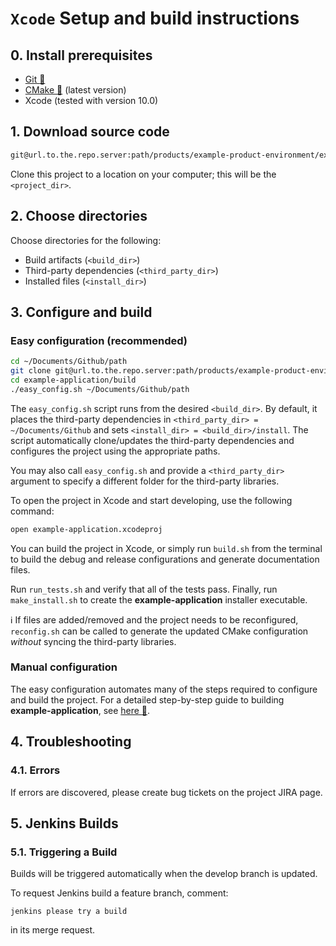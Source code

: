 # `Xcode` Setup and build instructions
  
  
## 0. Install prerequisites
* [Git :link:](https://git-scm.com)
* [CMake :link:](https://cmake.org) (latest version)
* Xcode (tested with version 10.0)


## 1. Download source code  
```bash
git@url.to.the.repo.server:path/products/example-product-environment/example-application.git
```
Clone this project to a location on your computer; this will be the 
`<project_dir>`.  

## 2. Choose directories  
Choose directories for the following:  
* Build artifacts (`<build_dir>`)  
* Third-party dependencies (`<third_party_dir>`)  
* Installed files (`<install_dir>`)  
  
  
## 3. Configure and build

### Easy configuration (recommended)

```bash
cd ~/Documents/Github/path
git clone git@url.to.the.repo.server:path/products/example-product-environment/example-application.git -b develop
cd example-application/build
./easy_config.sh ~/Documents/Github/path
```
The `easy_config.sh` script runs from the desired `<build_dir>`. By default, 
it places the third-party dependencies in 
`<third_party_dir> = ~/Documents/Github` and sets
`<install_dir> = <build_dir>/install`.  The script automatically clone/updates 
the third-party dependencies and configures the project using the appropriate 
paths.  
  
You may also call `easy_config.sh` and provide a `<third_party_dir>` argument 
to specify a different folder for the third-party libraries.

To open the project in Xcode and start developing, use the following command:
```bash
open example-application.xcodeproj
```
You can build the project in Xcode, or simply run `build.sh` from the terminal 
to build the debug and release configurations and generate documentation files.
  
Run `run_tests.sh` and verify that all of the tests pass. Finally, run 
`make_install.sh` to create the **example-application** installer executable.  
  
:information_source: If files are added/removed and the project needs to be 
reconfigured, `reconfig.sh` can be called to generate the updated CMake 
configuration *without* syncing the third-party libraries.  
  
### Manual configuration
The easy configuration automates many of the steps required to configure and 
build the project. For a detailed step-by-step guide to building **example-application**, see
[here :link:](docs/macos-x64-xcode-manual-config.md).
  
## 4. Troubleshooting  
  
### 4.1. Errors  
If errors are discovered, please create bug tickets on the project JIRA page.
  
  
## 5. Jenkins Builds  
  
### 5.1. Triggering a Build  
Builds will be triggered automatically when the develop branch is updated.

To request Jenkins build a feature branch, comment:  
  
```
jenkins please try a build
```  
  
in its merge request.  
